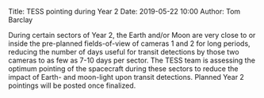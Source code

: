 Title: TESS pointing during Year 2
Date: 2019-05-22 10:00
Author: Tom Barclay


During certain sectors of Year 2, the Earth and/or Moon are very close to or inside the pre-planned fields-of-view of cameras 1 and 2 for long periods, reducing the number of days useful for transit detections by those two cameras to as few as 7-10 days per sector. The TESS team is assessing the optimum pointing of the spacecraft during these sectors to reduce the impact of Earth- and moon-light upon transit detections. Planned Year 2 pointings will be posted once finalized.
